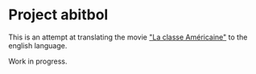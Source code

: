 # Project abitbol

This is an attempt at translating the movie ["La classe Américaine"](http://en.wikipedia.org/wiki/La_Classe_am%C3%A9ricaine) to the english language.

Work in progress.
